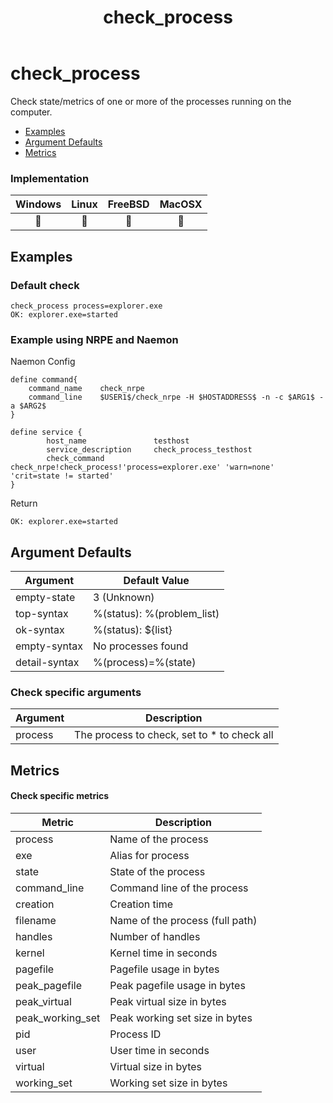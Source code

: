 ﻿---
title: check_process
---

# check_process

Check state/metrics of one or more of the processes running on the computer.

- [Examples](#examples)
- [Argument Defaults](#argument-defaults)
- [Metrics](#metrics)

### Implementation

| Windows | Linux | FreeBSD | MacOSX |
|:-------:|:-----:|:-------:|:------:|
| :construction: | :construction: | :construction: | :construction: |

## Examples

### **Default check**

    check_process process=explorer.exe
    OK: explorer.exe=started


### Example using **NRPE** and **Naemon**

Naemon Config

    define command{
        command_name    check_nrpe
        command_line    $USER1$/check_nrpe -H $HOSTADDRESS$ -n -c $ARG1$ -a $ARG2$
    }

    define service {
            host_name               testhost
            service_description     check_process_testhost
            check_command           check_nrpe!check_process!'process=explorer.exe' 'warn=none' 'crit=state != started'
    }

Return

    OK: explorer.exe=started

## Argument Defaults

| Argument | Default Value |
| --- | --- |
empty-state | 3 (Unknown) |
top-syntax | %(status): %(problem_list) |
ok-syntax | %(status): ${list} |
empty-syntax | No processes found |
detail-syntax | %(process)=%(state) |

### **Check specific arguments**

| Argument | Description |
| --- | --- |
| process | The process to check, set to * to check all |

## Metrics

#### **Check specific metrics**

| Metric | Description |
| --- | --- |
| process | Name of the process |
| exe | Alias for process |
| state | State of the process |
| command_line | Command line of the process |
| creation | Creation time |
| filename | Name of the process (full path) |
| handles | Number of handles |
| kernel | Kernel time in seconds |
| pagefile | Pagefile usage in bytes |
| peak_pagefile | Peak pagefile usage in bytes |
| peak_virtual | Peak virtual size in bytes |
| peak_working_set | Peak working set size in bytes |
| pid | Process ID |
| user | User time in seconds |
| virtual | Virtual size in bytes |
| working_set | Working set size in bytes |